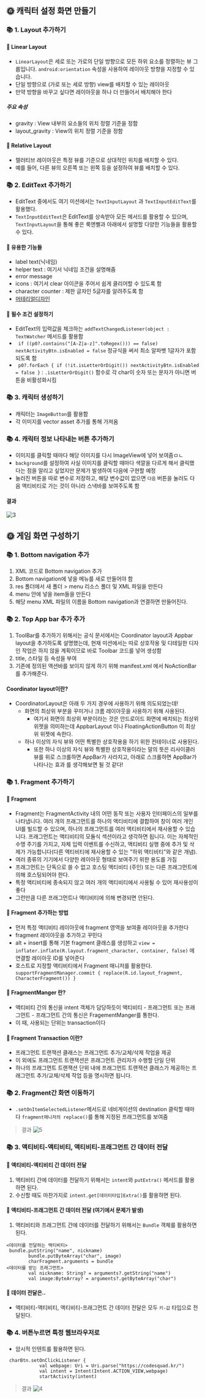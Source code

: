 ## 🌞 캐릭터 설정 화면 만들기
### 📚 1. Layout 추가하기
#### 🔖 Linear Layout
- `LinearLayout`은 세로 또는 가로의 단일 방향으로 모든 하위 요소를 정렬하는 뷰 그룹입니다. `android:orientation` 속성을 사용하여 레이아웃 방향을 지정할 수 있습니다.
- 단일 방향으로 (가로 또는 세로 방향) view를 배치할 수 있는 레이아웃
- 만약 방향을 바꾸고 싶다면 레이아웃을 하나 더 만들어서 배치해야 한다
##### 주요 속성
- gravity : View 내부의 요소들의 위치 정렬 기준을 정함
- layout_gravity : View의 위치 정렬 기준을 정함

#### 🔖 Relative Layout
- 렐러티브 레이아웃은 특정 뷰를 기준으로 상대적인 위치를 배치할 수 있다.
- 예를 들어, 다른 뷰의 오른쪽 또는 왼쪽 등을 설정하여 뷰를 배치할 수 있다.

### 📚 2. EditText 추가하기
- EditText 중에서도 여기 미션에서는 `TextInputLayout` 과 `TextInputEditText`를 활용했다.
- `TextInputEditText`은 EditText를 상속받아 모든 메서드를 활용할 수 있으며, `TextInputLayout`을 통해 좋은 룩앤삘과 아래에서 설명할 다양한 기능들을 활용할 수 있다.
#### 🔖 유용한 기능들
- label text(닉네임)
- helper text : 여기서 닉네임 조건을 설명해줌
- error message
- icons : 여기서 clear 아이콘을 주어서 쉽게 클리어할 수 있도록 함
- character counter : 제한 글자인 5글자를 알려주도록 함
- [머테리얼디자인](https://material.io/components/text-fields)

#### 🔖 필수 조건 설정하기
- EditText의 입력값을 체크하는 `addTextChangedListener(object : TextWatcher` 메서드를 활용함
- ` if ((p0?.contains("[A-Z|a-z]".toRegex())) == false) nextActivityBtn.isEnabled = false` 정규식을 써서 최소 알파벳 1글자가 포함되도록 함
- ` p0?.forEach {
  if (!it.isLetterOrDigit()) nextActivityBtn.isEnabled = false
  }` : `.isLetterOrDigit()` 함수로 각 char이 숫자 또는 문자가 아니면 버튼을 비활성화시킴

### 📚 3. 캐릭터 생성하기
- 캐릭터는 `ImageButton`를 활용함
- 각 이미지를 vector asset 추가를 통해 가져옴

### 📚 4. 캐릭터 정보 나타내는 버튼 추가하기
- 이미지를 클릭할 때마다 해당 이미지를 다시 ImageView에 넣어 보여줌ㅁㄴ
- `background`를 설정하여 사실 이미지를 클릭할 때마다 색깔을 다르게 해서 클릭했다는 점을 알리고 싶었지만 문제가 발생하여 다음에 구현할 예정
- 눌러진 버튼을 따로 변수로 저장하고, 해당 변수값이 없으면 `다음` 버튼을 눌러도 다음 액티비티로 가는 것이 아니라 스낵바를 보여주도록 함

#### 결과
![3](https://user-images.githubusercontent.com/95393311/155257581-de855084-a5f2-4570-a05d-ead63ed77f38.gif)


## 🌞 게임 화면 구성하기

### 📚 1. Bottom navigation 추가
1. XML 코드로 Bottom navigation 추가
2. Bottom navigation에 넣을 메뉴를 새로 만들어야 함
3. res 폴더에서 새 폴더 > menu 리소스 폴더 및 XML 파일을 만든다
4. menu 안에 넣을 item들을 만든다
5. 해당 menu XML 파일의 이름을 Bottom navigation과 연결하면 만들어진다.

### 📚 2. Top App bar 추가 추가
1. ToolBar를 추가하기 위해서는 공식 문서에서는 Coordinator layout과 Appbar layout을 추가하도록 설명했는데, 현재 미션에서는 따로 상호작용 및 디테일한 디자인 작업은 하지 않을 계획이므로 바로 Toolbar 코드를 넣어 생성함
2. title, 스타일 등 속성을 부여
3. 기존에 정의된 액션바를 보이지 않게 하기 위해 manifest.xml 에서 NoActionBar를 추가해준다.

#### Coordinator layout이란?
- CoordinatorLayout은 아래 두 가지 경우에 사용하기 위해 의도되었는데!
    - 화면의 최상위 부분을 꾸미거나 크롬 레이아웃을 사용하기 위해 사용된다.
        - 여기서 화면의 최상위 부분이라는 것은 안드로이드 화면에 배치되는 최상위 위젯을 의미하는데 AppbarLayout 이나 FloatingActionButton 이 최상위 위젯에 속한다.
    - 하나 이상의 자식 뷰와 어떤 특별한 상호작용을 하기 위한 컨테이너로 사용된다.
        - 또한 하나 이상의 자식 뷰와 특별한 상호작용이라는 말의 뜻은 리사이클러뷰를 위로 스크롤하면 AppBar가 사라지고, 아래로 스크롤하면 AppBar가 나타나는 효과 를 생각해보면 될 것 같다!

### 📚 1. Fragment 추가하기
#### 🔖 Fragment
- Fragment는 FragmentActivity 내의 어떤 동작 또는 사용자 인터페이스의 일부를 나타냅니다. 여러 개의 프래그먼트를 하나의 액티비티에 결합하여 창이 여러 개인 UI를 빌드할 수 있으며, 하나의 프래그먼트를 여러 액티비티에서 재사용할 수 있습니다. 프래그먼트는 액티비티의 모듈식 섹션이라고 생각하면 됩니다. 이는 자체적인 수명 주기를 가지고, 자체 입력 이벤트를 수신하고, 액티비티 실행 중에 추가 및 삭제가 가능합니다(다른 액티비티에 재사용할 수 있는 "하위 액티비티"와 같은 개념).
- 여러 종류의 기기에서 다양한 레이아웃 형태로 보여주기 위한 용도를 가짐
- 프래그먼트는 단독으로 쓸 수 없고 호스팅 액티비티 (주인) 또는 다른 프래그먼트에 의해 호스팅되어야 한다.
- 특정 액티비티에 종속되지 않고 여러 개의 액티비티에서 사용될 수 있어 재사용성이 좋다
- 그런만큼 다른 프래그먼트나 액티비티에 의해 변경되면 안된다.

#### 🔖 Fragment 추가하는 방법
- 먼저 특정 액티비티 레이아웃에 fragment 영역을 보여줄 레이아웃을 추가한다
- fragment 레이아웃을 추가하고 꾸민다
- alt + insert를 통해 기본 fragment 클래스를 생성하고 `view = inflater.inflate(R.layout.fragment_character, container, false)` 에 연결할 레이아웃 ID를 넣어준다
- 호스트로 지정할 액티비티에서 Fragment 매니저를 활용한다.
`supportFragmentManager.commit {
  replace(R.id.layout_fragment, CharacterFragment())
  }`

#### 🔖 FragmentManger 란?
- 액티비티 간의 통신을 intent 객체가 담당하듯이 액티비티 - 프래그먼트 또는 프래그먼트 - 프래그먼트 간의 통신은 FragementManger를 통한다.
- 이 때, 사용되는 단위는 transaction이다

#### 🔖 Fragment Transaction 이란?
- 프래그먼트 트랜잭션 클래스는 프래그먼트 추가/교체/삭제 작업을 제공
- 이 외에도 프래그먼트 트랜잭션은 프래그먼트 관리자가 수행할 단일 단위
- 하나의 프래그먼트 트랜잭션 단위 내에 프래그먼트 트랜잭션 클래스가 제공하는 프래그먼트 추가/교체/삭제 작업 등을 명시하면 됩니다.

### 📚 2. Fragment간 화면 이동하기
- `.setOnItemSelectedListener`메서드로 네비게이션의 destination 클릭할 때마다 `fragment매니저의 replace()`를 통해 지정된 프래그먼트를 보여줌

> 결과
![5](https://user-images.githubusercontent.com/95393311/155260265-aa4a3b5e-7479-4e78-afe7-d29ed63a3530.gif)

### 📚 3. 액티비티-액티비티, 액티비티-프래그먼트 간 데이터 전달
#### 🔖 액티비티-액티비티 간 데이터 전달
1. 액티비티 간에 데이터를 전달하기 위해서는 `intent`와 `putExtra()` 메서드를 활용하면 된다.
2. 수신할 때도 마찬가지로 `intent.get[데이터타입]Extra()`를 활용하면 된다.

#### 🔖 액티비티-프래그먼트 간 데이터 전달 (여기에서 문제가 발생)
1. 액티비티와 프래그먼트 간에 데이터를 전달하기 위해서는 `Bundle` 객체를 활용하면 된다.
```
<데이터를 전달하는 액티비티>
 bundle.putString("name", nickname)
        bundle.putByteArray("char", image)
        charFragment.arguments = bundle
<데이터를 받는 프래그먼트>
        val nickname: String? = arguments?.getString("name")
        val image:ByteArray? = arguments?.getByteArray("char")        
```

#### 🔖 데이터 전달은..
- 액티비티-액티비티, 액티비티-프래그먼트 간 데이터 전달은 모두 `키-값` 타입으로 전달된다.

### 📚 4. 버튼누르면 특정 웹브라우저로
- 암시적 인텐트를 활용하면 된다.
```
 charBtn.setOnClickListener {
            val webpage: Uri = Uri.parse("https://codesquad.kr/")
            val intent = Intent(Intent.ACTION_VIEW,webpage)
            startActivity(intent)
```
> 결과
![4](https://user-images.githubusercontent.com/95393311/155260090-2ca17647-73ea-4da1-a0b9-66081d23ec56.JPG)
